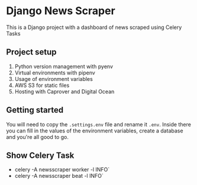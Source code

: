 # Django News Scraper

This is a Django project with a dashboard of news scraped using Celery Tasks

## Project setup

1. Python version management with pyenv
2. Virtual environments with pipenv
3. Usage of environment variables
4. AWS S3 for static files
5. Hosting with Caprover and Digital Ocean

## Getting started

You will need to copy the `.settings.env` file and rename it `.env`. Inside there you can fill in the values of the environment variables, create a database and you're all good to go.

## Show Celery Task
- celery -A newsscraper worker -l INFO` 
- celery -A newsscraper beat -l INFO` 
